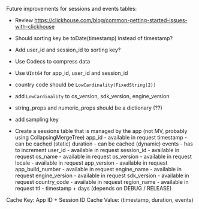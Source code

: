 Future improvements for sessions and events tables:

- Review https://clickhouse.com/blog/common-getting-started-issues-with-clickhouse
- Should sorting key be toDate(timestamp) instead of timestamp?
- Add user_id and session_id to sorting key?
- Use Codecs to compress data
- Use `UInt64` for app_id, user_id and session_id
- country code should be `LowCardinality(FixedString(2))`
- add `LowCardinality` to os_version, sdk_version, engine_version
- string_props and numeric_props should be a dictionary (??)
- add sampling key

- Create a sessions table that is managed by the app (not MV, probably using CollapsingMergeTree)
  app_id - available in request
  timestamp - can be cached (static)
  duration - can be cached (dynamic)
  events - has to increment
  user_id - available in request
  session_id - available in request
  os_name - available in request
  os_version - available in request
  locale - available in request
  app_version - available in request
  app_build_number - available in request
  engine_name - available in request
  engine_version - available in request
  sdk_version - available in request
  country_code - available in request
  region_name - available in request
  ttl - timestamp + days (depends on DEBUG / RELEASE)

Cache Key: App ID + Session ID
Cache Value: (timestamp, duration, events)
